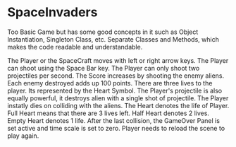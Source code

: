 # SpaceInvaders
Too Basic Game but has some good concepts in it such as Object Instantiation, Singleton Class, etc.
Separate Classes and Methods, which makes the code readable and understandable.

The Player or the SpaceCraft moves with left or right arrow keys.
The Player can shoot using the Space Bar key.
The Player can only shoot two projectiles per second.
The Score increases by shooting the enemy aliens. Each enemy destroyed adds up 100 points.
There are three lives to the player. Its represented by the Heart Symbol.
The Player's projectile is also equally powerful, it destroys alien with a single shot of projectile.
The Player instatly dies on colliding with the aliens. The Heart denotes the life of Player.
Full Heart means that there are 3 lives left.
Half Heart denotes 2 lives.
Empty Heart denotes 1 life.
After the last collision, the GameOver Panel is set active and time scale is set to zero.
Player needs to reload the scene to play again.
